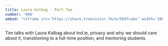 ```yaml
---
title: Laura Kalbag - Part Two
number: '096'
embed: "<iframe src='https://share.transistor.fm/e/59dfca6e' width='100%' height='180' frameborder='0' scrolling='no' seamless='true'></iframe>"
---
```

Tim talks with Laura Kalbag about Ind.ie, privacy and why we should care about it, transitioning to a full-time position, and mentoring students.
